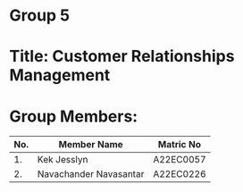 # Group 5 
# Title: Customer Relationships Management
# Group Members:
|No. | Member Name | Matric No|
|--|--|--|
|1. | Kek Jesslyn | A22EC0057|
|2. | Navachander Navasantar | A22EC0226|
